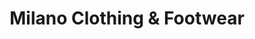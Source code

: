 ---
title: "Milano Clothing & Footwear"
url: /polokwane/milano-clothing-und-footwear/
shop: Kleidung
---